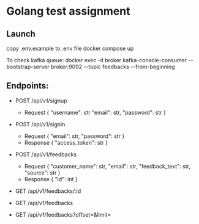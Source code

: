 # Golang test assignment

## Launch

copy .env.example to .env file
docker compose up

To check kafka queue:
docker exec -it broker kafka-console-consumer --bootstrap-server broker:9092 --topic feedbacks --from-beginning

## Endpoints:

- POST /api/v1/signup
	- Request
		{
			"username": str
			"email": str,
			"password": str
		}

  

- POST /api/v1/signin

	- Request
		{
			"email": str,
			"password": str
		}
	- Response
		{
			"access_token": str
		}

  

- POST /api/v1/feedbacks

	- Request
		{
			"customer_name": str,
			"email": str,
			"feedback_text": str,
			"source": str
		}
	- Response
		{
			"id": int
		}

- GET /api/v1/feedbacks/:id

- GET /api/v1/feedbacks

- GET /api/v1/feedbacks?offset=<int>&limit=<int>